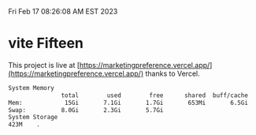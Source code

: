 Fri Feb 17 08:26:08 AM EST 2023

# vite Fifteen


This project is live at [https://marketingpreference.vercel.app/](https://marketingpreference.vercel.app/) thanks to Vercel.

```bash
System Memory
               total        used        free      shared  buff/cache   available
Mem:            15Gi       7.1Gi       1.7Gi       653Mi       6.5Gi       7.2Gi
Swap:          8.0Gi       2.3Gi       5.7Gi
System Storage
423M	.
```
```bash
